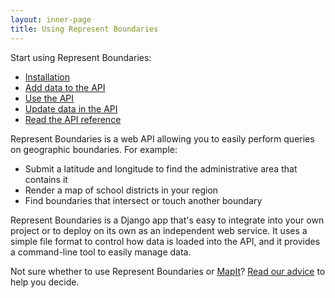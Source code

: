 ```yaml
---
layout: inner-page
title: Using Represent Boundaries
---
```


Start using Represent Boundaries:

* <a href="{{ site.baseurl }}/docs/install/">Installation</a>
* <a href="{{ site.baseurl }}/docs/import/">Add data to the API</a>
* <a href="{{ site.baseurl }}/docs/api/">Use the API</a>
* <a href="{{ site.baseurl }}/docs/manage/">Update data in the API</a>
* <a href="{{ site.baseurl }}/docs/reference/">Read the API reference</a>

Represent Boundaries is a web API allowing you to easily perform queries on geographic boundaries. For example:

* Submit a latitude and longitude to find the administrative area that contains it
* Render a map of school districts in your region
* Find boundaries that intersect or touch another boundary

Represent Boundaries is a Django app that's easy to integrate into your own project or to deploy on its own as an independent web service. It uses a simple file format to control how data is loaded into the API, and it provides a command-line tool to easily manage data.

Not sure whether to use Represent Boundaries or [MapIt](http://mapit.poplus.org/)? <a href="{{ site.baseurl }}/docs/why/">Read our advice</a> to help you decide.
